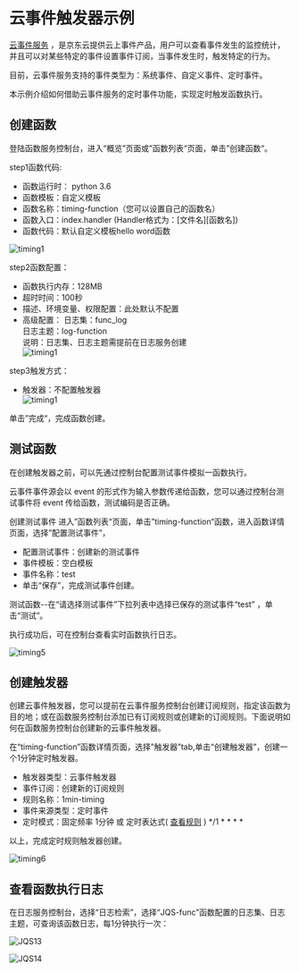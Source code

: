# 云事件触发器示例

[云事件服务](https://docs.jdcloud.com/cn/cloudevents/product-overview) ，是京东云提供云上事件产品，用户可以查看事件发生的监控统计，并且可以对某些特定的事件设置事件订阅，当事件发生时，触发特定的行为。

目前，云事件服务支持的事件类型为：系统事件、自定义事件、定时事件。

本示例介绍如何借助云事件服务的定时事件功能，实现定时触发函数执行。

## 创建函数

登陆函数服务控制台，进入“概览”页面或”函数列表“页面，单击”创建函数“。

step1函数代码:

- 函数运行时： python 3.6
- 函数模板：自定义模板                     
- 函数名称：timing-function（您可以设置自己的函数名）                           
- 函数入口：index.handler  (Handler格式为：[文件名][函数名])              
- 函数代码：默认自定义模板hello word函数

![timing1](https://github.com/jdcloudcom/cn/blob/function0116/image/Elastic-Compute/functionservice/timing1.PNG) 

step2函数配置：

- 函数执行内存：128MB                 
- 超时时间：100秒                                               
- 描述、环境变量、权限配置：此处默认不配置
- 高级配置： 
         日志集：func_log                  
         日志主题：log-function                            
         说明：日志集、日志主题需提前在日志服务创建                                      
![timing1](https://github.com/jdcloudcom/cn/blob/function0116/image/Elastic-Compute/functionservice/timing1-2.PNG) 

step3触发方式：

- 触发器：不配置触发器        
![timing1](https://github.com/jdcloudcom/cn/blob/function0116/image/Elastic-Compute/functionservice/timing3.PNG) 

单击”完成“，完成函数创建。

## 测试函数

在创建触发器之前，可以先通过控制台配置测试事件模拟一函数执行。

云事件事件源会以 event 的形式作为输入参数传递给函数，您可以通过控制台测试事件将 event 传给函数，测试编码是否正确。

创建测试事件
进入”函数列表“页面，单击”timing-function“函数，进入函数详情页面，选择”配置测试事件”，

- 配置测试事件：创建新的测试事件                       
- 事件模板：空白模板                      
- 事件名称：test                         
- 单击“保存”，完成测试事件创建。                                     

测试函数--在“请选择测试事件”下拉列表中选择已保存的测试事件“test” ，单击“测试”。

执行成功后，可在控制台查看实时函数执行日志。

![timing5](https://github.com/jdcloudcom/cn/blob/function0116/image/Elastic-Compute/functionservice/timing5.PNG) 


## 创建触发器    
创建云事件触发器，您可以提前在云事件服务控制台创建订阅规则，指定该函数为目的地；或在函数服务控制台添加已有订阅规则或创建新的订阅规则。下面说明如何在函数服务控制台创建新的云事件触发器。

在“timing-function”函数详情页面，选择”触发器”tab,单击“创建触发器”，创建一个1分钟定时触发器。

- 触发器类型：云事件触发器                                 
- 事件订阅：创建新的订阅规则                                  
- 规则名称：1min-timing                                                               
- 事件来源类型：定时事件                                          
- 定时模式：固定频率 1分钟 或  定时表达式( [查看规则](https://docs.jdcloud.com/cn/cloudevents/crongrammar) ) */1 * * * * 

以上，完成定时规则触发器创建。

![timing6](https://github.com/jdcloudcom/cn/blob/function0116/image/Elastic-Compute/functionservice/timing6.PNG) 


## 查看函数执行日志

在日志服务控制台，选择“日志检索”，选择“JQS-func”函数配置的日志集、日志主题，可查询该函数日志，每1分钟执行一次：

![JQS13](https://github.com/jdcloudcom/cn/blob/function0116/image/Elastic-Compute/functionservice/JQS13.PNG) 

![JQS14](https://github.com/jdcloudcom/cn/blob/function0116/image/Elastic-Compute/functionservice/JQS14.png) 










